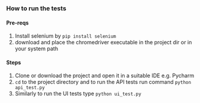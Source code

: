 ### How to run the tests

#### Pre-reqs
1. Install selenium by ``pip install selenium``
2. download and place the chromedriver executable in the project dir or in your system path   
   
#### Steps
1. Clone or download the project and open it in a suitable IDE e.g. Pycharm
2. `cd` to the project directory and to run the API tests run command `python api_test.py`
3. Similarly to run the UI tests type `python ui_test.py`